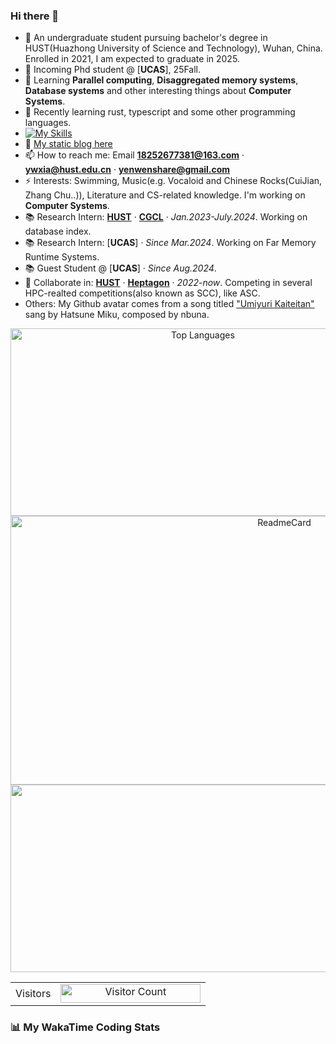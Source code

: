 ### Hi there 👋

<!--
<div align="center">
    <img  src="profile.jpg" width="600" height="300"/>
</div>
^A poem in Chinese, show my figure.
-->

<!--
**SSK015/SSK015** is a ✨ _special_ ✨ repository because its `README.md` (this file) appears on your GitHub profile.

Here are some ideas to get you started:

- 🔭 I’m currently working on ...
- 🌱 I’m currently learning ...
- 👯 I’m looking to collaborate on ...
- 🤔 I’m looking for help with ...
- 💬 Ask me about ...
- 📫 How to reach me: ...
- 😄 Pronouns: ...
- ⚡ Fun fact: ...
-->

- 🔭 An undergraduate student pursuing bachelor's degree in HUST(Huazhong University of Science and Technology), Wuhan, China. Enrolled in 2021, I am expected to graduate in 2025.
- 💬 Incoming Phd student @ [**UCAS**], 25Fall.
- 🌱 Learning **Parallel computing**, **Disaggregated memory systems**, **Database systems** and other interesting things about **Computer Systems**.
- 🤔 Recently learning rust, typescript and some other programming languages.
- [![My Skills](https://skillicons.dev/icons?i=cpp,python,typescript,javascript,fortran,latex,matlab,tailwind)](https://skillicons.dev)
- 👯 [My static blog here](https://ssk015.github.io/) <!-- - 🤔 [My dynamic blog here](https://pochengqiru.cn/)-->
- 📫 How to reach me: Email **18252677381@163.com** · **ywxia@hust.edu.cn** · **yenwenshare@gmail.com**
- ⚡ Interests: Swimming, Music(e.g. Vocaloid and Chinese Rocks(CuiJian, Zhang Chu..)), Literature and CS-related knowledge. I'm working on **Computer Systems**.
- 📚 Research Intern: [**HUST**](https://hust.edu.cn/) · [**CGCL**](http://grid.hust.edu.cn/) · *Jan.2023-July.2024*. Working on database index.
- 📚 Research Intern: [**UCAS**] · *Since Mar.2024*. Working on Far Memory Runtime Systems. 
- 📚 Guest Student @ [**UCAS**] · *Since Aug.2024*.
- 👯 Collaborate in: [**HUST**](https://hust.edu.cn/) · [**Heptagon**](https://github.com/heptagonhust) · *2022-now*. Competing in several HPC-realted competitions(also known as SCC), like ASC.
- Others: My Github avatar comes from a song titled ["Umiyuri Kaiteitan"](https://www.youtube.com/watch?v=7JANm3jOb2k) sang by Hatsune Miku, composed by nbuna.

<div align="center">

<img src="https://readme-stats.clckblog.space/api?username=SSK015&show_icons=true&title_color=ffffff&icon_color=bb2acf&text_color=daf7dc&bg_color=151515" alt="Top Languages" width="600" height="300">   
 
<img src="https://github-readme-stats.vercel.app/api/top-langs/?username=SSK015&hide=html,tex&langs_count=10&layout=compact&theme=react&hide_border=true" alt="ReadmeCard" width="860" height="430">
    
<!-- [![Readme Card](https://readme-stats.clckblog.space/api?username=SSK015&show_icons=true&title_color=ffffff&icon_color=bb2acf&text_color=daf7dc&bg_color=151515)](https://github.com/anuraghazra/github-readme-stats) -->
    
<!-- [![Top Langs](https://readme-stats.clckblog.space/api/top-langs/?username=SSK015&layout=compact&exclude_repo=none&title_color=ffffff&icon_color=bb2acf&text_color=daf7dc&bg_color=151515)](https://github.com/anuraghazra/github-readme-stats) -->
</div>

<div align="center">
    <img  src="https://github-readme-streak-stats.herokuapp.com/?user=SSK015" width="600" height="300"/>
</div>


 <table align="center">
  <tr>
    <td>Visitors</td>
    <td><a align= "center" href="https://github.com/ssk015"><img draggable="false" src="https://profile-counter.glitch.me/ssk015/count.svg" alt="Visitor Count" height="30" width="224" /></a></td>
  </tr>
</table>

### 📊 My WakaTime Coding Stats  
<!--START_SECTION:waka-->
<!--END_SECTION:waka-->


